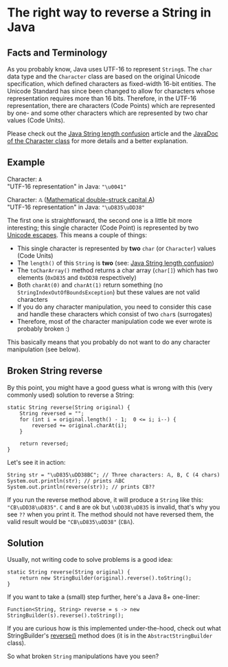 # The right way to reverse a String in Java

## Facts and Terminology

As you probably know, Java uses UTF-16 to represent `String`s. The `char` data type and the `Character` class are based on the original Unicode specification, which defined characters as fixed-width 16-bit entities. The Unicode Standard has since been changed to allow for characters whose representation requires more than 16 bits.
Therefore, in the UTF-16 representation, there are characters (Code Points) which are represented by one- and some other characters which are represented by two char values (Code Units).

Please check out the [Java String length confusion](Java_String_length/Java_String_length.md) article and the [JavaDoc of the Character class](https://docs.oracle.com/en/java/javase/11/docs/api/java.base/java/lang/Character.html) for more details and a better explanation.

## Example

Character: `A`  
"UTF-16 representation" in Java: `"\u0041"`

Character: `𝔸` ([Mathematical double-struck capital A](https://codepoints.net/U+1D538))  
"UTF-16 representation" in Java: `"\uD835\uDD38"`

The first one is straightforward, the second one is a little bit more interesting; this single character (Code Point) is represented by two [Unicode escapes](https://docs.oracle.com/javase/specs/jls/se11/html/jls-3.html#jls-3.3). This means a couple of things:

- This single character is represented by **two** `char` (or `Character`) values (Code Units)
- The `length()` of this `String` is **two** (see: [Java String length confusion](Java_String_length/Java_String_length.md))
- The `toCharArray()` method returns a char array (`char[]`) which has two elements (`0xD835` and `0xDD38` respectively)
- Both `charAt(0)` and `charAt(1)` return something (no `StringIndexOutOfBoundsException`) but these values are not valid characters
- If you do any character manipulation, you need to consider this case and handle these characters which consist of two `char`s (surrogates)
- Therefore, most of the character manipulation code we ever wrote is probably broken :)

This basically means that you probably do not want to do any character manipulation (see below).

## Broken String reverse

By this point, you might have a good guess what is wrong with this (very commonly used) solution to reverse a String:

```
static String reverse(String original) {
    String reversed = "";
    for (int i = original.length() - 1;  0 <= i; i--) {
        reversed += original.charAt(i);
    }

    return reversed;
}
```

Let's see it in action:

```
String str = "\uD835\uDD38BC"; // Three characters: 𝔸, B, C (4 chars)
System.out.println(str); // prints 𝔸BC
System.out.println(reverse(str)); // prints CB??
```

If you run the reverse method above, it will produce a `String` like this: `"CB\uDD38\uD835"`. `C` and `B` are ok but `\uDD38\uD835` is invalid, that's why you see `??` when you print it. The method should not have reversed them, the valid result would be `"CB\uD835\uDD38"` (`CB𝔸`).

## Solution

Usually, not writing code to solve problems is a good idea:

```
static String reverse(String original) {
    return new StringBuilder(original).reverse().toString();
}
```

If you want to take a (small) step further, here's a Java 8+ one-liner:

```
Function<String, String> reverse = s -> new StringBuilder(s).reverse().toString();
```

If you are curious how is this implemented under-the-hood, check out what StringBuilder's [reverse()](https://docs.oracle.com/en/java/javase/11/docs/api/java.base/java/lang/StringBuilder.html#reverse()) method does (it is in the `AbstractStringBuilder` class).

So what broken `String` manipulations have you seen?
